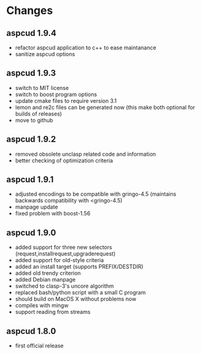 # Changes

## aspcud 1.9.4
  * refactor aspcud application to c++ to ease maintanance
  * sanitize aspcud options
## aspcud 1.9.3
  * switch to MIT license
  * switch to boost program options
  * update cmake files to require version 3.1
  * lemon and re2c files can be generated now
    (this make both optional for builds of releases)
  * move to github
## aspcud 1.9.2
  * removed obsolete unclasp related code and information
  * better checking of optimization criteria
## aspcud 1.9.1
  * adjusted encodings to be compatible with gringo-4.5
    (maintains backwards compatibility with <gringo-4.5)
  * manpage update
  * fixed problem with boost-1.56
## aspcud 1.9.0
  * added support for three new selectors (request,installrequest,upgraderequest)
  * added support for old-style criteria
  * added an install target (supports PREFIX/DESTDIR)
  * added old trendy criterion
  * added Debian manpage
  * switched to clasp-3's uncore algorithm
  * replaced bash/python script with a small C program
  * should build on MacOS X without problems now
  * compiles with mingw
  * support reading from streams
## aspcud 1.8.0
  * first official release
